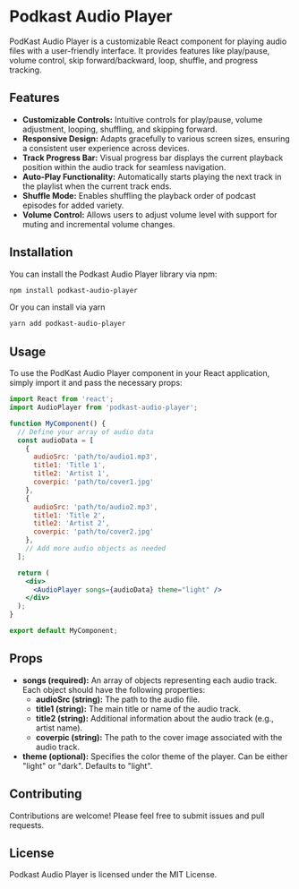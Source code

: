 # Podkast Audio Player

PodKast Audio Player is a customizable React component for playing audio files with a user-friendly interface. It provides features like play/pause, volume control, skip forward/backward, loop, shuffle, and progress tracking.

## Features

- **Customizable Controls:** Intuitive controls for play/pause, volume adjustment, looping, shuffling, and skipping forward.
- **Responsive Design:** Adapts gracefully to various screen sizes, ensuring a consistent user experience across devices.
- **Track Progress Bar:** Visual progress bar displays the current playback position within the audio track for seamless navigation.
- **Auto-Play Functionality:** Automatically starts playing the next track in the playlist when the current track ends.
- **Shuffle Mode:** Enables shuffling the playback order of podcast episodes for added variety.
- **Volume Control:** Allows users to adjust volume level with support for muting and incremental volume changes.

## Installation

You can install the Podkast Audio Player library via npm:

```bash
npm install podkast-audio-player
```

Or you can install via yarn

``` bash
yarn add podkast-audio-player
```

## Usage

To use the PodKast Audio Player component in your React application, simply import it and pass the necessary props:

```jsx
import React from 'react';
import AudioPlayer from 'podkast-audio-player';

function MyComponent() {
  // Define your array of audio data
  const audioData = [
    {
      audioSrc: 'path/to/audio1.mp3',
      title1: 'Title 1',
      title2: 'Artist 1',
      coverpic: 'path/to/cover1.jpg'
    },
    {
      audioSrc: 'path/to/audio2.mp3',
      title1: 'Title 2',
      title2: 'Artist 2',
      coverpic: 'path/to/cover2.jpg'
    },
    // Add more audio objects as needed
  ];

  return (
    <div>
      <AudioPlayer songs={audioData} theme="light" />
    </div>
  );
}

export default MyComponent;
```

## Props

- **songs (required):** An array of objects representing each audio track. Each object should have the following properties:
  - **audioSrc (string):** The path to the audio file.
  - **title1 (string):** The main title or name of the audio track.
  - **title2 (string):** Additional information about the audio track (e.g., artist name).
  - **coverpic (string):** The path to the cover image associated with the audio track.
- **theme (optional):** Specifies the color theme of the player. Can be either "light" or "dark". Defaults to "light".

## Contributing

Contributions are welcome! Please feel free to submit issues and pull requests.

## License

Podkast Audio Player is licensed under the MIT License.